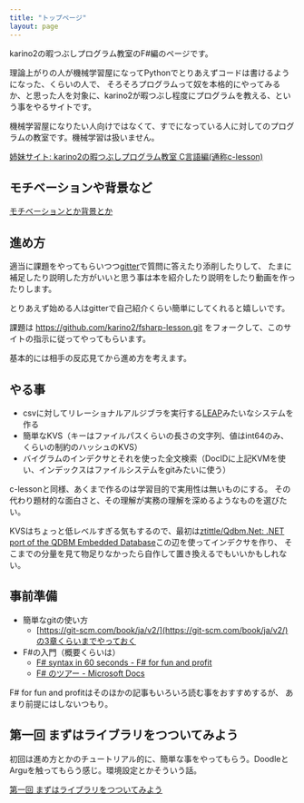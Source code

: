 ```yaml
---
title: "トップページ"
layout: page
---
```


karino2の暇つぶしプログラム教室のF#編のページです。

理論上がりの人が機械学習屋になってPythonでとりあえずコードは書けるようになった、くらいの人で、
そろそろプログラムって奴を本格的にやってみるか、と思った人を対象に、karino2が暇つぶし程度にプログラムを教える、という事をやるサイトです。

機械学習屋になりたい人向けではなくて、すでになっている人に対してのプログラムの教室です。機械学習は扱いません。

[姉妹サイト: karino2の暇つぶしプログラム教室 C言語編(通称c-lesson)](https://karino2.github.io/c-lesson)

## モチベーションや背景など

[モチベーションとか背景とか](motivation.md)

## 進め方

適当に課題をやってもらいつつ[gitter](https://gitter.im/karino2_program_lesson/fsharp-lesson)で質問に答えたり添削したりして、
たまに補足したり説明した方がいいと思う事は本を紹介したり説明をしたり動画を作ったりします。

とりあえず始める人はgitterで自己紹介くらい簡単にしてくれると嬉しいです。

課題は https://github.com/karino2/fsharp-lesson.git をフォークして、このサイトの指示に従ってやってもらいます。

基本的には相手の反応見てから進め方を考えます。

## やる事

- csvに対してリレーショナルアルジブラを実行する[LEAP](https://karino2.github.io/RandomThoughts/LEAP)みたいなシステムを作る
- 簡単なKVS（キーはファイルパスくらいの長さの文字列、値はint64のみ、くらいの制約のハッシュのKVS）
- バイグラムのインデクサとそれを使った全文検索（DocIDに上記KVMを使い、インデックスはファイルシステムをgitみたいに使う）

c-lessonと同様、あくまで作るのは学習目的で実用性は無いものにする。
その代わり題材的な面白さと、その理解が実務の理解を深めるようなものを選びたい。

KVSはちょっと低レベルすぎる気もするので、最初は[ztittle/Qdbm.Net: .NET port of the QDBM Embedded Database](https://github.com/ztittle/Qdbm.Net)この辺を使ってインデクサを作り、
そこまでの分量を見て物足りなかったら自作して置き換えるでもいいかもしれない。

## 事前準備

- 簡単なgitの使い方
  - [https://git-scm.com/book/ja/v2/](https://git-scm.com/book/ja/v2/)の3章くらいまでやっておく
- F#の入門（概要くらいは）
  - [F# syntax in 60 seconds - F# for fun and profit](https://fsharpforfunandprofit.com/posts/fsharp-in-60-seconds/)
  - [F# のツアー - Microsoft Docs](https://docs.microsoft.com/ja-jp/dotnet/fsharp/tour)

F# for fun and profitはそのほかの記事もいろいろ読む事をおすすめするが、
あまり前提にはしないつもり。

## 第一回 まずはライブラリをつついてみよう

初回は進め方とかのチュートリアル的に、簡単な事をやってもらう。DoodleとArguを触ってもらう感じ。環境設定とかそういう話。

[第一回 まずはライブラリをつついてみよう](intro_library.md)

